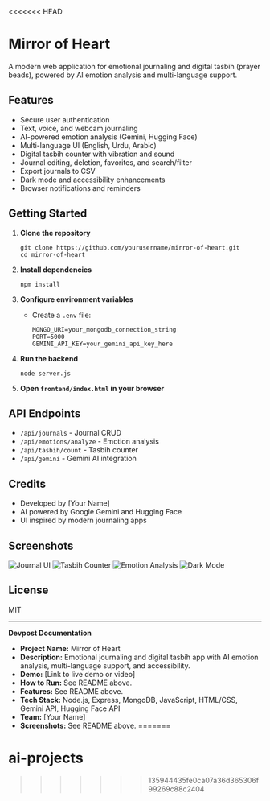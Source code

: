 <<<<<<< HEAD
# Mirror of Heart

A modern web application for emotional journaling and digital tasbih (prayer beads), powered by AI emotion analysis and multi-language support.

## Features

- Secure user authentication
- Text, voice, and webcam journaling
- AI-powered emotion analysis (Gemini, Hugging Face)
- Multi-language UI (English, Urdu, Arabic)
- Digital tasbih counter with vibration and sound
- Journal editing, deletion, favorites, and search/filter
- Export journals to CSV
- Dark mode and accessibility enhancements
- Browser notifications and reminders

## Getting Started

1. **Clone the repository**
   ```
   git clone https://github.com/yourusername/mirror-of-heart.git
   cd mirror-of-heart
   ```

2. **Install dependencies**
   ```
   npm install
   ```

3. **Configure environment variables**
   - Create a `.env` file:
     ```
     MONGO_URI=your_mongodb_connection_string
     PORT=5000
     GEMINI_API_KEY=your_gemini_api_key_here
     ```

4. **Run the backend**
   ```
   node server.js
   ```

5. **Open `frontend/index.html` in your browser**

## API Endpoints

- `/api/journals` - Journal CRUD
- `/api/emotions/analyze` - Emotion analysis
- `/api/tasbih/count` - Tasbih counter
- `/api/gemini` - Gemini AI integration

## Credits

- Developed by [Your Name]
- AI powered by Google Gemini and Hugging Face
- UI inspired by modern journaling apps

## Screenshots

![Journal UI](screenshots/journal.png)
![Tasbih Counter](screenshots/tasbih.png)
![Emotion Analysis](screenshots/emotion.png)
![Dark Mode](screenshots/darkmode.png)

## License

MIT

---

**Devpost Documentation**

- **Project Name:** Mirror of Heart
- **Description:** Emotional journaling and digital tasbih app with AI emotion analysis, multi-language support, and accessibility.
- **Demo:** [Link to live demo or video]
- **How to Run:** See README above.
- **Features:** See README above.
- **Tech Stack:** Node.js, Express, MongoDB, JavaScript, HTML/CSS, Gemini API, Hugging Face API
- **Team:** [Your Name]
- **Screenshots:** See README above.
=======
# ai-projects
>>>>>>> 135944435fe0ca07a36d365306f99269c88c2404
